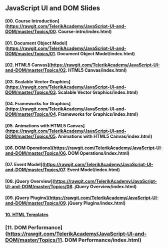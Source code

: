 ## JavaScript UI and DOM Slides

#### [00. Course Introduction](https://rawgit.com/TelerikAcademy/JavaScript-UI-and-DOM/master/Topics/00. Course-intro/index.html) 

#### [01. Document Object Model](https://rawgit.com/TelerikAcademy/JavaScript-UI-and-DOM/master/Topics/01. Document Object Model/index.html) 

#### [02. HTML5 Canvas](https://rawgit.com/TelerikAcademy/JavaScript-UI-and-DOM/master/Topics/02. HTML5 Canvas/index.html) 

#### [03. Scalable Vector Graphics](https://rawgit.com/TelerikAcademy/JavaScript-UI-and-DOM/master/Topics/03. Scalable Vector Graphics/index.html) 

#### [04. Frameworks for Graphics](https://rawgit.com/TelerikAcademy/JavaScript-UI-and-DOM/master/Topics/04. Frameworks for Graphics/index.html) 

#### [05. Animations with HTML5 Canvas](https://rawgit.com/TelerikAcademy/JavaScript-UI-and-DOM/master/Topics/05. Animations with HTML5 Canvas/index.html) 

#### [06. DOM Operations](https://rawgit.com/TelerikAcademy/JavaScript-UI-and-DOM/master/Topics/06. DOM Operations/index.html) 

#### [07. Event Model](https://rawgit.com/TelerikAcademy/JavaScript-UI-and-DOM/master/Topics/07. Event Model/index.html) 

#### [08. jQuery Overview](https://rawgit.com/TelerikAcademy/JavaScript-UI-and-DOM/master/Topics/08. jQuery Overview/index.html) 

#### [09. jQuery Plugins](https://rawgit.com/TelerikAcademy/JavaScript-UI-and-DOM/master/Topics/09. jQuery Plugins/index.html) 

#### [10. HTML Templates](https://rawgit.com/TelerikAcademy/JavaScript-UI-and-DOM/master/Topics/10.%20HTML%20Templates/index.html) 

### [11. DOM Performance](https://rawgit.com/TelerikAcademy/JavaScript-UI-and-DOM/master/Topics/11. DOM Performance/index.html) 
